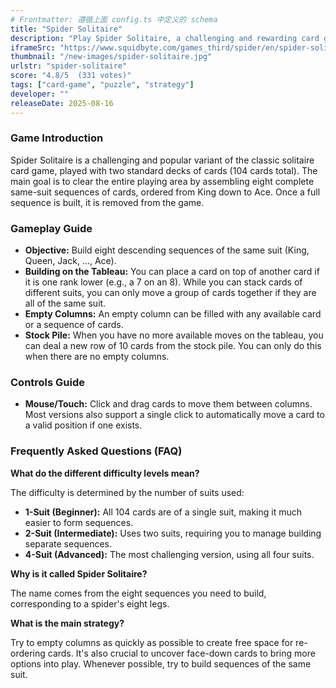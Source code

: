 ```yaml
---
# Frontmatter: 遵循上面 config.ts 中定义的 schema
title: "Spider Solitaire"
description: "Play Spider Solitaire, a challenging and rewarding card game. Your goal is to build eight descending sequences of cards by suit, from King to Ace. Clear the tableau to win in this strategic puzzle that tests your planning and foresight."
iframeSrc: "https://www.squidbyte.com/games_third/spider/en/spider-solitaire-halloween/"
thumbnail: "/new-images/spider-solitaire.jpg"
urlstr: "spider-solitaire"
score: "4.8/5  (331 votes)"
tags: ["card-game", "puzzle", "strategy"]
developer: ""
releaseDate: 2025-08-16
---
```


### Game Introduction

Spider Solitaire is a challenging and popular variant of the classic solitaire card game, played with two standard decks of cards (104 cards total). The main goal is to clear the entire playing area by assembling eight complete same-suit sequences of cards, ordered from King down to Ace. Once a full sequence is built, it is removed from the game.

### Gameplay Guide

- **Objective:** Build eight descending sequences of the same suit (King, Queen, Jack, ..., Ace).
- **Building on the Tableau:** You can place a card on top of another card if it is one rank lower (e.g., a 7 on an 8). While you can stack cards of different suits, you can only move a group of cards together if they are all of the same suit.
- **Empty Columns:** An empty column can be filled with any available card or a sequence of cards.
- **Stock Pile:** When you have no more available moves on the tableau, you can deal a new row of 10 cards from the stock pile. You can only do this when there are no empty columns.

### Controls Guide

- **Mouse/Touch:** Click and drag cards to move them between columns. Most versions also support a single click to automatically move a card to a valid position if one exists.

### Frequently Asked Questions (FAQ)

**What do the different difficulty levels mean?**

The difficulty is determined by the number of suits used:
- **1-Suit (Beginner):** All 104 cards are of a single suit, making it much easier to form sequences.
- **2-Suit (Intermediate):** Uses two suits, requiring you to manage building separate sequences.
- **4-Suit (Advanced):** The most challenging version, using all four suits.

**Why is it called Spider Solitaire?**

The name comes from the eight sequences you need to build, corresponding to a spider's eight legs.

**What is the main strategy?**

Try to empty columns as quickly as possible to create free space for re-ordering cards. It's also crucial to uncover face-down cards to bring more options into play. Whenever possible, try to build sequences of the same suit.

